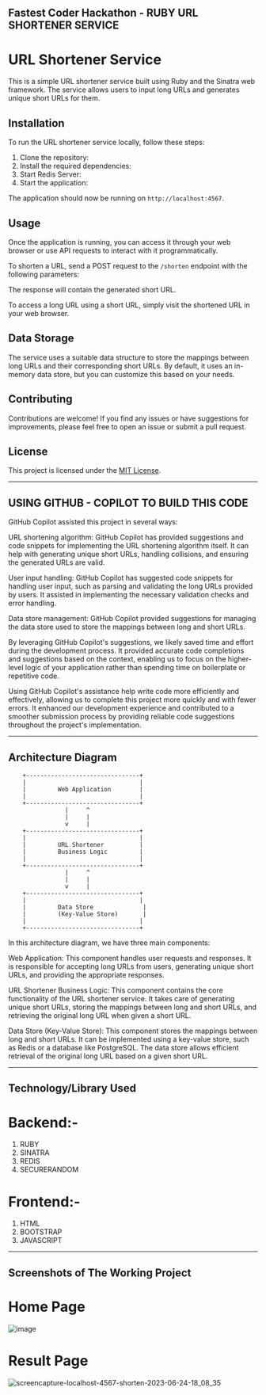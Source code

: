 Fastest Coder Hackathon - RUBY URL SHORTENER SERVICE
----------------------------------------------------

# URL Shortener Service

This is a simple URL shortener service built using Ruby and the Sinatra web framework. The service allows users to input long URLs and generates unique short URLs for them.

## Installation

To run the URL shortener service locally, follow these steps:

1. Clone the repository:
2. Install the required dependencies:
3. Start Redis Server:
4. Start the application:

The application should now be running on `http://localhost:4567`.

## Usage

Once the application is running, you can access it through your web browser or use API requests to interact with it programmatically.

To shorten a URL, send a POST request to the `/shorten` endpoint with the following parameters:

The response will contain the generated short URL.

To access a long URL using a short URL, simply visit the shortened URL in your web browser.

## Data Storage

The service uses a suitable data structure to store the mappings between long URLs and their corresponding short URLs. By default, it uses an in-memory data store, but you can customize this based on your needs.

## Contributing

Contributions are welcome! If you find any issues or have suggestions for improvements, please feel free to open an issue or submit a pull request.

## License

This project is licensed under the [MIT License](LICENSE).

----------------------------------------------
**USING GITHUB - COPILOT TO BUILD THIS CODE**
----------------------------------------------
GitHub Copilot assisted this project in several ways:

URL shortening algorithm: GitHub Copilot has provided suggestions and code snippets for implementing the URL shortening algorithm itself. It can help with generating unique short URLs, handling collisions, and ensuring the generated URLs are valid.

User input handling: GitHub Copilot has suggested code snippets for handling user input, such as parsing and validating the long URLs provided by users. It assisted in implementing the necessary validation checks and error handling.

Data store management: GitHub Copilot provided suggestions for managing the data store used to store the mappings between long and short URLs.

By leveraging GitHub Copilot's suggestions, we likely saved time and effort during the development process. It provided accurate code completions and suggestions based on the context, enabling us to focus on the higher-level logic of your application rather than spending time on boilerplate or repetitive code.

Using GitHub Copilot's assistance help write code more efficiently and effectively, allowing us to complete this project more quickly and with fewer errors. It enhanced our development experience and contributed to a smoother submission process by providing reliable code suggestions throughout the project's implementation.

--------------------
Architecture Diagram
--------------------
        +--------------------------------+
        |                                |
        |         Web Application        |
        |                                |
        +--------------------------------+
                    |     ^
                    |     |
                    v     |
        +--------------------------------+
        |                                |
        |         URL Shortener          |
        |         Business Logic         |
        |                                |
        +--------------------------------+
                    |     ^
                    |     |
                    v     |
        +--------------------------------+
        |                                |
        |         Data Store              |
        |         (Key-Value Store)       |
        |                                |
        +--------------------------------+

In this architecture diagram, we have three main components:

Web Application: This component handles user requests and responses. It is responsible for accepting long URLs from users, generating unique short URLs, and providing the appropriate responses.

URL Shortener Business Logic: This component contains the core functionality of the URL shortener service. It takes care of generating unique short URLs, storing the mappings between long and short URLs, and retrieving the original long URL when given a short URL.

Data Store (Key-Value Store): This component stores the mappings between long and short URLs. It can be implemented using a key-value store, such as Redis or a database like PostgreSQL. The data store allows efficient retrieval of the original long URL based on a given short URL.

-----------------------
Technology/Library Used
-----------------------

# Backend:-
  1. RUBY
  2. SINATRA
  3. REDIS
  4. SECURERANDOM
# Frontend:-
  1. HTML
  2. BOOTSTRAP
  3. JAVASCRIPT

----------------------------------
Screenshots of The Working Project
----------------------------------
# Home Page
![image](https://github.com/Fastest-Coder-First/Ruby-URL-Shortner-Service-by-Team-Aafat/assets/36267825/de49ac1f-3f71-459a-8277-daf6ba3e90ec)

# Result Page
![screencapture-localhost-4567-shorten-2023-06-24-18_08_35](https://github.com/Fastest-Coder-First/Ruby-URL-Shortner-Service-by-Team-Aafat/assets/36267825/394d0604-8616-4bd5-8792-e5d1938119c6)

